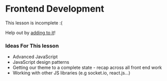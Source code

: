 Frontend Development
====================

This lesson is incomplete :(

Help out by [adding to it](https://github.com/OpenDrupal/opendrupal/blob/master/contributing.md)!

### Ideas For This lesson

* Advanced JavaScript
* JavaScript design patterns
* Getting our theme to a complete state - recap across all front end work
* Working with other JS libraries (e.g socket.io, react.js...)
